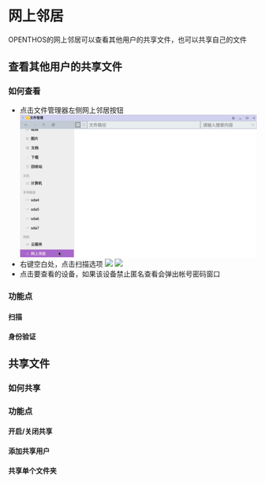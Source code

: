 # 网上邻居
OPENTHOS的网上邻居可以查看其他用户的共享文件，也可以共享自己的文件

## 查看其他用户的共享文件
### 如何查看
 - 点击文件管理器左侧网上邻居按钮
![](../pic/soft/filemanager/samba_entry.jpg)
 - 右键空白处，点击扫描选项
![](../pic/soft/samba_search1.png)
![](../pic/soft/samba_search2.png)
 - 点击要查看的设备，如果该设备禁止匿名查看会弹出帐号密码窗口
 
 
### 功能点
#### 扫描
#### 身份验证

## 共享文件
### 如何共享

### 功能点
#### 开启/关闭共享

#### 添加共享用户

#### 共享单个文件夹

